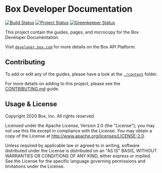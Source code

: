 # Box Developer Documentation

[![Build Status][travis_img]][travis]
[![Project Status][opensource_img]][opensource]
[![Greenkeeper Status][greenkeeper_img]][greenkeeper]

This project contain the guides, pages, and microcopy for the Box Developer Documentation.

Visit [`developer.box.com`][boxdev] for more details on the Box API Platform.

## Contributing

To add or edit any of the guides, please have a look at the [`./content`](./content) folder.

For more details on adding to this project, please see the
[CONTRIBUTING.md][contrib] guide.

## Usage & License

Copyright 2020 Box, Inc. All rights reserved.

Licensed under the Apache License, Version 2.0 (the "License"); you may not use
this file except in compliance with the License. You may obtain a copy of the
License at http://www.apache.org/licenses/LICENSE-2.0.

Unless required by applicable law or agreed to in writing, software distributed
under the License is distributed on an "AS IS" BASIS, WITHOUT WARRANTIES OR
CONDITIONS OF ANY KIND, either express or implied. See the License for the
specific language governing permissions and limitations under the License.

[license]: LICENSE
[contrib]: CONTRIBUTING.md
[boxdev]: https://developer.box.com
[greenkeeper]: https://greenkeeper.io/
[opensource]: http://opensource.box.com/badges
[travis]: https://travis-ci.com/box/developer.box.com

[travis_img]: https://travis-ci.com/box/developer.box.com.svg?branch=master
[opensource_img]: https://opensource.box.com/badges/active.svg
[greenkeeper_img]: https://badges.greenkeeper.io/box/developer.box.com.svg
